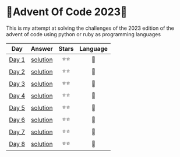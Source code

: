 # 🎄Advent Of Code 2023🎄

This is my attempt at solving the challenges of the 2023 edition of the advent of code using python or ruby as programming languages

| Day | Answer | Stars | Language|
| :----: | :----:  | :----:  | :-: |
| [Day 1](https://adventofcode.com/2023/day/1)|[solution](https://github.com/Matei-Stoian/advent-of-code-2023/tree/main/challenges/day01)|⭐⭐|💎|
| [Day 2](https://adventofcode.com/2023/day/2)|[solution](https://github.com/Matei-Stoian/advent-of-code-2023/tree/main/challenges/day02)|⭐⭐|🐍|
| [Day 3](https://adventofcode.com/2023/day/3)|[solution](https://github.com/Matei-Stoian/advent-of-code-2023/tree/main/challenges/day03)|⭐⭐|🐍|
| [Day 4](https://adventofcode.com/2023/day/4)|[solution](https://github.com/Matei-Stoian/advent-of-code-2023/tree/main/challenges/day04)|⭐⭐|💎|
| [Day 5](https://adventofcode.com/2023/day/5)|[solution](https://github.com/Matei-Stoian/advent-of-code-2023/tree/main/challenges/day05)|⭐⭐|🐍|
| [Day 6](https://adventofcode.com/2023/day/6)|[solution](https://github.com/Matei-Stoian/advent-of-code-2023/tree/main/challenges/day06)|⭐⭐|💎|
| [Day 7](https://adventofcode.com/2023/day/7)|[solution](https://github.com/Matei-Stoian/advent-of-code-2023/tree/main/challenges/day07)|⭐⭐|🐍|
| [Day 8](https://adventofcode.com/2023/day/8)|[solution](https://github.com/Matei-Stoian/advent-of-code-2023/tree/main/challenges/day08)|⭐⭐|🐍|